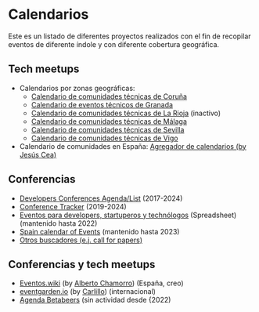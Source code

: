 # Calendarios
Este es un listado de diferentes proyectos realizados con el fin de recopilar eventos de diferente índole y con diferente cobertura geográfica.

## Tech meetups
* Calendarios por zonas geográficas:
  * [Calendario de comunidades técnicas de Coruña](https://coruna.events/)
  * [Calendario de eventos técnicos de Granada](https://sites.google.com/view/eventostechgranada/home)
  * [Calendario de comunidades técnicas de La Rioja](https://web.archive.org/web/20230309185755/http://www.lariojatech.org/) (inactivo)
  * [Calendario de comunidades técnicas de Málaga](https://geekstorming.wordpress.com/calendario-comunidades-tecnicas/)
  * [Calendario de comunidades técnicas de Sevilla](https://svqtech.com/calendario/)
  * [Calendario de comunidades técnicas de Vigo](https://vigotech.org/)
* Calendario de comunidades en España: [Agregador de calendarios (by Jesús Cea)](http://calendario.es.python.org/fusion.ics)

## Conferencias
* [Developers Conferences Agenda/List](https://github.com/scraly/developers-conferences-agenda#readme) (2017-2024)
* [Conference Tracker](https://milendyankov.com/ConferenceTracker/#/) (2019-2024)
* [Eventos para developers, startuperos y technólogos](https://docs.google.com/spreadsheets/d/1VJRVTa1xm7-VlshZY5TD76iHjw0D7qik3b_aIneBl2A/edit?usp=sharing) (Spreadsheet) (mantenido hasta 2022)
* [Spain calendar of Events](https://sudden-larch-de8.notion.site/1e953627e992471988f9654235413969?v=820a3b3fbce44b2798ca838b5250b80a) (mantenido hasta 2023)
* [Otros buscadores (e.j. call for papers)](https://github.com/devrelcollective/awesome-devrel#cfps-and-speaking-resources)

## Conferencias y tech meetups
* [Eventos.wiki](https://www.eventos.wiki) (by [Alberto Chamorro](https://github.com/achamorro-dev/eventoswiki)) (España, creo)
* [eventgarden.io](https://eventgarden.io/) (by [Carlillo](https://x.com/carlillo))  (internacional)
* [Agenda Betabeers](https://betabeers.com/event/) (sin actividad desde {2022)
